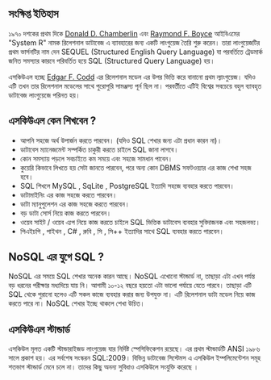 ## সংক্ষিপ্ত ইতিহাস

১৯৭০ দশকের প্রথম দিকে [Donald D. Chamberlin](https://en.wikipedia.org/wiki/Donald_D._Chamberlin) এবং [Raymond F. Boyce](https://en.wikipedia.org/wiki/Raymond_F._Boyce) আইবিএমের "System R" নামক রিলেশনাল ডাটাবেজ এ ব্যাবহারের জন্য একটি লাংগুয়েজ তৈরি শুরু করেন। তারা লাংগুয়েজটির প্রথম ভার্সনটির নাম দেন SEQUEL \(Structured English Query Language\) যা পরবর্তিতে ট্রেডমার্ক জনিত সমস্যার কারনে পরিবর্তিত হয়ে SQL \(Structured Query Language\) হয়।

এসকিউএল হচ্ছে [Edgar F. Codd](https://en.wikipedia.org/wiki/Edgar_F._Codd) এর রিলেশনাল মডেল এর উপর ভিত্তি করে বানানো প্রথম ল্যাংগুয়েজ। যদিও এটি তখন তার রিলেশনাল মডেলের সাথে পুরোপুরি সামঞ্জস্য পূর্ন ছিল না। পরবর্তীতে এটিই বিশ্বের সবচেয়ে বহুল ব্যাবহৃত ডাটাবেজ লাংগুয়েজে পরিনত হয়।

## এসকিউএল কেন শিখবেন ?

* আপনি সহজে অর্থ উপার্জন করতে পারবেন। (যদিও SQL শেখার জন্য এটা প্রধান কারন না)।
* ডাটাবেস ম্যানেজমেন্ট সম্পর্কিত চাকুরী করতে চাইলে SQL জানা লাগবে।
* কোন সমস্যায় পড়লে সবচাইতে কম সময়ে এবং সহজে সামধান পাবেন।
* কুয়েরি কিভাবে লিখতে হয় সেটা জানতে পারবেন, পরে অন্য কোন DBMS সফটওয়্যার এর কাজ শেখা সহজ হবে।
* SQL শিখলে MySQL , SqLite , PostgreSQL ইত্যাদি সহজে ব্যবহার করতে পারবেন।
* ডাটামাইনিং এর কাজ সহজে করতে পারবেন।
* ডাটা ম্যানুপুলেশন এর কাজ সহজে করতে পারবেন।
* বড় ডাটা সোর্স নিয়ে কাজ করতে পারবেন।
* ওয়েব সাইট / ওয়েব এ্যপ নিয়ে কাজ করতে চাইলে SQL ভিত্তিক ডাটাবেস ব্যবহার সুবিদাজনক এবং সহজলভ্য।
* পিএইচপি , পাইথন , C# , রুবি , সি , সি++ ইত্যাদির সাথে SQL ব্যবহার করতে পারবেন। 

## NoSQL এর যুগে SQL ?

NoSQL এর সময়ে SQL শেখার অনেক কারন আছে। NoSQL এখোনো স্টান্ডার্ড না, তাছাড়া এটা এখন পর্যন্ত বড় ধরনের পরীক্ষার মধ্যদিয়ে যায় নি। আগামী ১০-১২ বছরে হয়তো এটা ভালো পর্যায়ে যেতে পারবে। তাছাড়া এটি SQL থেকে পুরানো হলেও এটি সকল কাজে ব্যবহার করার জন্য উপযুক্ত না। এটি রিলেশনাল ডাটা মডেল নিয়ে কাজ করতে পারে না। NoSQL শেখার ইচ্ছে থাকলে শেখা উচিত। 


## এসকিউএল স্টান্ডার্ড

এসকিউল মূলত একটি স্টান্ডারাইজড লাংগুয়েজ যার নির্দিষ্ট স্পেসিফিকেশন রয়েছে। এর প্রথম স্টান্ডার্ডটি ANSI ১৯৮৬ সালে প্রকাশ হয়। এর সর্বশেষ সংস্করন SQL:2009। বিভিন্ন ডাটাবেজ সিস্টেমস এ এসকিউল ইম্পলিমেন্টেশন সমূহ শতভাগ স্টান্ডার্ড মেনে চলে না। তাদের কিছু অনন্য সুবিধাও এসকিউলে সংযুক্তি করেছে ।


